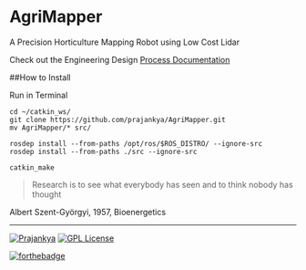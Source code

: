# AgriMapper #
A Precision Horticulture Mapping Robot using Low Cost Lidar

Check out the Engineering Design [Process Documentation](../../wiki/Documentation)

##How to Install

Run in Terminal
```
cd ~/catkin_ws/
git clone https://github.com/prajankya/AgriMapper.git
mv AgriMapper/* src/

rosdep install --from-paths /opt/ros/$ROS_DISTRO/ --ignore-src
rosdep install --from-paths ./src --ignore-src

catkin_make
```

>Research is to see what everybody has seen and to think nobody has thought

Albert Szent-Györgyi, 1957, Bioenergetics


___
[![Prajankya](https://img.shields.io/badge/Developer_By-Prajankya-blue.svg)](https://github.com/prajankya) [![GPL License](https://img.shields.io/badge/Licensed_under-LGPL--v3-blue.svg)](https://github.com/prajankya/Agribot/blob/master/LICENSE)

[![forthebadge](http://forthebadge.com/images/badges/powered-by-electricity.svg)](http://forthebadge.com)
